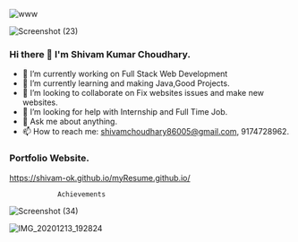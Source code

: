![www](https://user-images.githubusercontent.com/68122183/138043360-14f07443-e62e-4768-a0b8-bd7efb100d25.png)
        
![Screenshot (23)](https://user-images.githubusercontent.com/68122183/156928437-0cac45ab-9c42-4047-a9e0-5097549ead91.png)


###           Hi there 👋 I'm Shivam Kumar Choudhary.

- 🔭 I’m currently working on Full Stack Web Development
- 🌱 I’m currently learning and making Java,Good Projects.
- 👯 I’m looking to collaborate on Fix websites issues and make new websites.
- 🤔 I’m looking for help with Internship and Full Time Job.
- 💬 Ask me about anything.
- 📫 How to reach me: shivamchoudhary86005@gmail.com, 9174728962.

###             Portfolio Website.
https://shivam-ok.github.io/myResume.github.io/
        
                Achievements

![Screenshot (34)](https://user-images.githubusercontent.com/68122183/163923563-d6e9c82e-3ffc-4715-8717-ecd8b7096bf9.png)

![IMG_20201213_192824](https://user-images.githubusercontent.com/68122183/156935915-e9a9dc3e-4522-4968-b0ed-99fa1ec5a00d.jpg)
